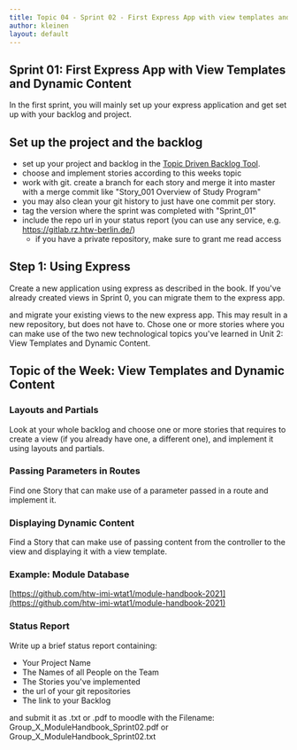 ```yaml
---
title: Topic 04 - Sprint 02 - First Express App with view templates and dynamic content
author: kleinen
layout: default
---
```


## Sprint 01: First Express App with View Templates and Dynamic Content

In the first sprint, you will mainly set up your express application and get
set up with your backlog and project.

## Set up the project and the backlog

- set up your project and backlog in the [Topic Driven Backlog Tool](https://backlog.f4.htw-berlin.de/#/courses/4-web-technology-aktuelle-themen-agile-web-development).
- choose and implement stories according to this weeks topic
- work with git. create a branch for each story and merge it into master with a merge commit like "Story_001 Overview of Study Program"
- you may also clean your git history to just have one commit per story.
- tag the version where the sprint was completed with "Sprint_01"  
- include the repo url in your status report (you can use any service, e.g. https://gitlab.rz.htw-berlin.de/)
  - if you have a private repository, make sure to grant me read access

## Step 1: Using Express

Create a new application using express as described in the book.
If you've already created views in Sprint 0, you can migrate them to the express app.

 and migrate your existing views to the new express app. This may result in a new repository, but does not have to.
Chose one or more stories where you can make use of the two new technological topics you've learned in Unit 2: View Templates and Dynamic Content.


## Topic of the Week: View Templates and Dynamic Content

### Layouts and Partials

Look at your whole backlog and choose one or more stories that requires to create
a view (if you already have one, a different one), and implement it using layouts and partials.

### Passing Parameters in Routes

Find one Story that can make use of a parameter passed in a route and implement it.

### Displaying Dynamic Content

Find a Story that can make use of passing content from the controller to the view and displaying it with a view template.

### Example: Module Database

[https://github.com/htw-imi-wtat1/module-handbook-2021](https://github.com/htw-imi-wtat1/module-handbook-2021)

### Status Report

Write up a brief status report containing:

- Your Project Name
- The Names of all People on the Team
- The Stories you've implemented
- the url of your git repositories
- The link to your Backlog

and submit it as .txt or .pdf to moodle with the Filename:
Group_X_ModuleHandbook_Sprint02.pdf or Group_X_ModuleHandbook_Sprint02.txt

